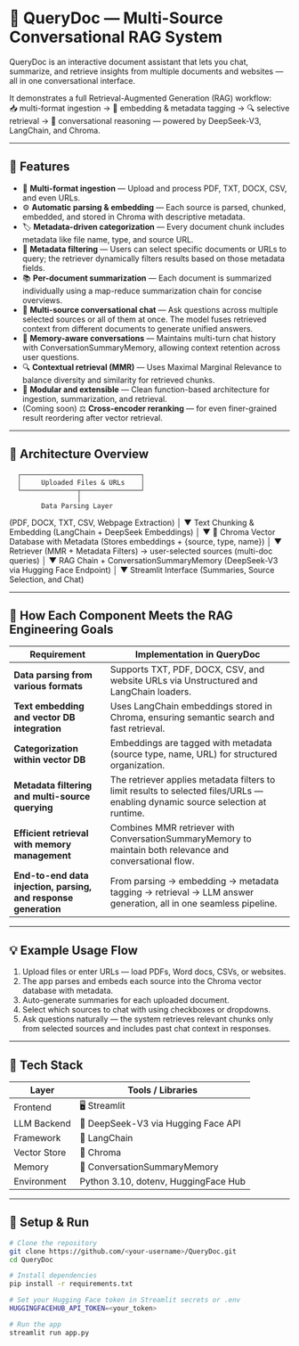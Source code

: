 # 🧠 QueryDoc — Multi-Source Conversational RAG System

QueryDoc is an interactive document assistant that lets you chat, summarize, and retrieve insights from multiple documents and websites — all in one conversational interface.

It demonstrates a full Retrieval-Augmented Generation (RAG) workflow:  
📥 multi-format ingestion → 🧱 embedding & metadata tagging → 🔍 selective retrieval → 💬 conversational reasoning — powered by DeepSeek-V3, LangChain, and Chroma.

---

## 🚀 Features
- 📂 **Multi-format ingestion** — Upload and process PDF, TXT, DOCX, CSV, and even URLs.  
- ⚙️ **Automatic parsing & embedding** — Each source is parsed, chunked, embedded, and stored in Chroma with descriptive metadata.  
- 🏷️ **Metadata-driven categorization** — Every document chunk includes metadata like file name, type, and source URL.  
- 🎯 **Metadata filtering** — Users can select specific documents or URLs to query; the retriever dynamically filters results based on those metadata fields.  
- 📚 **Per-document summarization** — Each document is summarized individually using a map-reduce summarization chain for concise overviews.  
- 💬 **Multi-source conversational chat** — Ask questions across multiple selected sources or all of them at once. The model fuses retrieved context from different documents to generate unified answers.  
- 🧠 **Memory-aware conversations** — Maintains multi-turn chat history with ConversationSummaryMemory, allowing context retention across user questions.  
- 🔍 **Contextual retrieval (MMR)** — Uses Maximal Marginal Relevance to balance diversity and similarity for retrieved chunks.  
- 🧩 **Modular and extensible** — Clean function-based architecture for ingestion, summarization, and retrieval.  
- (Coming soon) ⚖️ **Cross-encoder reranking** — for even finer-grained result reordering after vector retrieval.

---

## 🧩 Architecture Overview
      ┌──────────────────────────────┐
      │     Uploaded Files & URLs    │
      └──────────────┬───────────────┘
                     │
            Data Parsing Layer
  (PDF, DOCX, TXT, CSV, Webpage Extraction)
                     │
                     ▼
         Text Chunking & Embedding
      (LangChain + DeepSeek Embeddings)
                     │
                     ▼
     🧱 Chroma Vector Database with Metadata
     (Stores embeddings + {source, type, name})
                     │
                     ▼
        Retriever (MMR + Metadata Filters)
     → user-selected sources (multi-doc queries)
                     │
                     ▼
  RAG Chain + ConversationSummaryMemory
    (DeepSeek-V3 via Hugging Face Endpoint)
                     │
                     ▼
            Streamlit Interface
   (Summaries, Source Selection, and Chat)

---

## 🧩 How Each Component Meets the RAG Engineering Goals

| Requirement | Implementation in QueryDoc |
|-------------|----------------------------|
| **Data parsing from various formats** | Supports TXT, PDF, DOCX, CSV, and website URLs via Unstructured and LangChain loaders. |
| **Text embedding and vector DB integration** | Uses LangChain embeddings stored in Chroma, ensuring semantic search and fast retrieval. |
| **Categorization within vector DB** | Embeddings are tagged with metadata (source type, name, URL) for structured organization. |
| **Metadata filtering and multi-source querying** | The retriever applies metadata filters to limit results to selected files/URLs — enabling dynamic source selection at runtime. |
| **Efficient retrieval with memory management** | Combines MMR retriever with ConversationSummaryMemory to maintain both relevance and conversational flow. |
| **End-to-end data injection, parsing, and response generation** | From parsing → embedding → metadata tagging → retrieval → LLM answer generation, all in one seamless pipeline. |

---

## 💡 Example Usage Flow
1. Upload files or enter URLs — load PDFs, Word docs, CSVs, or websites.  
2. The app parses and embeds each source into the Chroma vector database with metadata.  
3. Auto-generate summaries for each uploaded document.  
4. Select which sources to chat with using checkboxes or dropdowns.  
5. Ask questions naturally — the system retrieves relevant chunks only from selected sources and includes past chat context in responses.

---

## 🧰 Tech Stack

| Layer | Tools / Libraries |
|-------|------------------|
| Frontend | 🖥️ Streamlit |
| LLM Backend | 🤖 DeepSeek-V3 via Hugging Face API |
| Framework | 🦜 LangChain |
| Vector Store | 🧱 Chroma |
| Memory | 🧠 ConversationSummaryMemory |
| Environment | Python 3.10, dotenv, HuggingFace Hub |

---

## 🧾 Setup & Run

```bash
# Clone the repository
git clone https://github.com/<your-username>/QueryDoc.git
cd QueryDoc

# Install dependencies
pip install -r requirements.txt

# Set your Hugging Face token in Streamlit secrets or .env
HUGGINGFACEHUB_API_TOKEN=<your_token>

# Run the app
streamlit run app.py